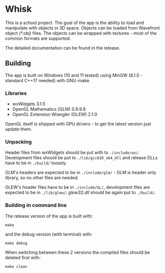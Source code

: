 # Whisk
This is a school project. The goal of the app is the ability to load and manipulate with objects in 3D space. Objects can be loaded from Wavefront object (*.obj) files. The objects can be wrapped with textures - most of the common formats are supported.

The detailed documentation can be found in the release.

## Building
The app is built on Windows (10 and 11 tested) using MinGW (8.1.0 - standard C++17 needed) with GNU-make.

### Libraries
- wxWidgets 3.1.5
- OpenGL Mathematics (GLM) 0.9.9.8
- OpenGL Extension Wrangler (GLEW) 2.1.0

OpenGL itself is shipped with GPU drivers - to get the latest version just update them.

### Unpacking
Header files from wxWidgets should be put with to `./include/wx/`. Development files should be put to `./lib/gcc810_x64_dll` and release DLLs have to be in `./build/` loosely.

GLM's headers are expected to be in `./include/glm/` - GLM is header only library, so no other files are needed.

GLEW's header files have to be in `./include/GL/`, development files are expected to be in `./lib/glew/`; *glew32.dll* should be again put to `./build/`.

### Building in command line
The release version of the app is built with:
```
make
```

and the debug version (with terminal) with:
```
make debug
```

When switching between these 2 versions the compiled files should be deleted first with:
```
make clean
```
